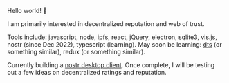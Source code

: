 Hello world! 👋

I am primarily interested in decentralized reputation and web of trust.

Tools include: javascript, node, ipfs, react, jQuery, electron, sqlite3, vis.js, nostr (since Dec 2022), typescript (learning). May soon be learning: [dts](https://weiran-zsd.github.io/dts-cli/) (or something similar), redux (or something similar).

Currently building a [nostr desktop client](https://github.com/wds4/electron-react-boilerplate-nostr). Once complete, I will be testing out a few ideas on decentralized ratings and reputation.
